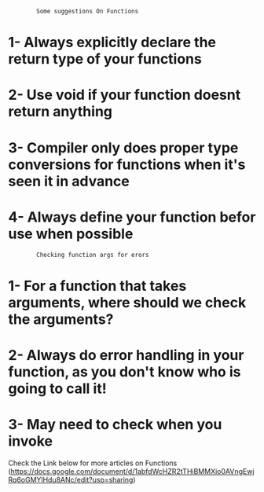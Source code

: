             Some suggestions On Functions
 # 1- Always explicitly declare the return type of your functions
 # 2- Use void if your function doesnt return anything
 # 3- Compiler only does proper type conversions for functions when it's seen it in advance
 # 4- Always define your function befor use when possible

            Checking function args for erors
# 1- For a function that takes arguments, where should we check the arguments?
# 2- Always do error handling in your function, as you don't know who is going to call it!
# 3- May need to check when you invoke

Check the Link below for more articles on Functions
(https://docs.google.com/document/d/1abfdWcHZR2tTHiBMMXio0AVngEwjRq6oGMYlHdu8ANc/edit?usp=sharing)